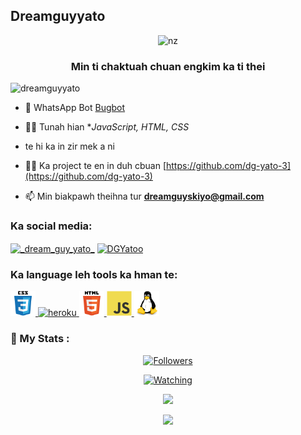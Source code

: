 ## Dreamguyyato 
<p align="center">
<img src="https://cdn.meitang.xyz/file/BQACAgUAAxkDAAODZt1iYEhKy8IPGbwZfO2Q__AjY7gAAqEQAAI5fuhW8jVQFLmoskM2BA" alt="nz" width="350"/>
</p>

<h3 align="center">Min ti chaktuah chuan engkim ka ti thei</h3>

<p align="left"> <img src="https://komarev.com/ghpvc/?username=dreamguy-yato&label=Profile%20views&color=0e75b6&style=flat" alt="dreamguyyato" /> </p>

- 🤖 WhatsApp Bot  [Bugbot](https://github.com/dg-yato-3/yato)

- 👨‍💻 Tunah hian **JavaScript, HTML, CSS*

* te hi ka in zir mek a ni

- 👨‍💻 Ka project te en in duh cbuan [https://github.com/dg-yato-3](https://github.com/dg-yato-3)

- 📫 Min biakpawh theihna tur **dreamguyskiyo@gmail.com**

<h3 align="left">Ka social media:</h3>
<p align="left">
<a href="https://instagram.com/_dream_guy_yato_" target="blank"><img align="center" src="https://raw.githubusercontent.com/rahuldkjain/github-profile-readme-generator/master/src/images/icons/Social/instagram.svg" alt="_dream_guy_yato_" height="30" width="40" /></a>
<a href="https://www.youtube.com/@DGYatoo" target="blank"><img align="center" src="https://raw.githubusercontent.com/rahuldkjain/github-profile-readme-generator/master/src/images/icons/Social/youtube.svg" alt="DGYatoo" height="30" width="40" /></a>
</p>

<h3 align="left">Ka language leh tools ka hman te:</h3>
<p align="left"> <a href="https://www.w3schools.com/css/" target="_blank" rel="noreferrer"> <img src="https://raw.githubusercontent.com/devicons/devicon/master/icons/css3/css3-original-wordmark.svg" alt="css3" width="40" height="40"/> </a> <a href="https://heroku.com" target="_blank" rel="noreferrer"> <img src="https://www.vectorlogo.zone/logos/heroku/heroku-icon.svg" alt="heroku" width="40" height="40"/> </a> <a href="https://www.w3.org/html/" target="_blank" rel="noreferrer"> <img src="https://raw.githubusercontent.com/devicons/devicon/master/icons/html5/html5-original-wordmark.svg" alt="html5" width="40" height="40"/> </a> <a href="https://developer.mozilla.org/en-US/docs/Web/JavaScript" target="_blank" rel="noreferrer"> <img src="https://raw.githubusercontent.com/devicons/devicon/master/icons/javascript/javascript-original.svg" alt="javascript" width="40" height="40"/> </a> <a href="https://www.linux.org/" target="_blank" rel="noreferrer"> <img src="https://raw.githubusercontent.com/devicons/devicon/master/icons/linux/linux-original.svg" alt="linux" width="40" height="40"/> </a> </p>


### :unicorn: My Stats :
<p align="center"><a href="https://github.com/DGXeon/followers"><img title="Followers" src="https://img.shields.io/github/followers/DGXeon?color=red&style=flat-square"></a></p>
<p align="center"><a href="https://komarev.com/ghpvc/?username=DGXeon&color=blue&style=flat-square&label=Profile+Views"><img title="Watching" src="https://komarev.com/ghpvc/?username=DGXeon&color=green&style=flat-square&label=Profile+View"></a>
</p>
<p align="center"><a href="https://github.com/DGXeon"><img src="https://github-readme-stats.vercel.app/api?username=DGXeon&show_icons=true&theme=radical"></a></p>
<p align="center"><a href="https://github.com/DGXeon"><img src="https://github-readme-stats.vercel.app/api/top-langs/?username=DGXeon&theme=radical&layout=compact"></a></p>
